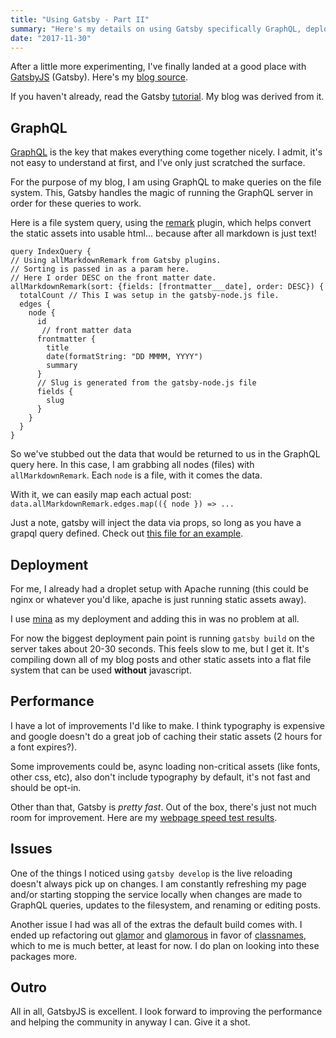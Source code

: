 ```yaml
---
title: "Using Gatsby - Part II"
summary: "Here's my details on using Gatsby specifically GraphQL, deployment and performance."
date: "2017-11-30"
---
```


After a little more experimenting, I've finally landed at a good place with [GatsbyJS][gatsby_link] (Gatsby).  Here's my [blog source][blog_link].

If you haven't already, read the Gatsby [tutorial]. My blog was derived from it.

## GraphQL

[GraphQL][graphql_link] is the key that makes everything come together nicely. I admit, it's not easy to understand at first, and I've only just scratched the surface.

For the purpose of my blog, I am using GraphQL to make queries on the file system. This, Gatsby handles the magic of running the GraphQL server in order for these queries to work.

Here is a file system query, using the [remark] plugin, which helps convert the static assets into usable html... because after all markdown is just text!

    query IndexQuery {
    // Using allMarkdownRemark from Gatsby plugins.
    // Sorting is passed in as a param here.
    // Here I order DESC on the front matter date.
    allMarkdownRemark(sort: {fields: [frontmatter___date], order: DESC}) {
      totalCount // This I was setup in the gatsby-node.js file.
      edges {
        node {
          id
           // front matter data
          frontmatter {
            title
            date(formatString: "DD MMMM, YYYY")
            summary
          }
          // Slug is generated from the gatsby-node.js file
          fields {
            slug
          }
        }
      }
    }

So we've stubbed out the data that would be returned to us in the GraphQL query here. In this case, I am grabbing all nodes (files) with `allMarkdownRemark`. Each `node` is a file, with it comes the data.

With it, we can easily map each actual post: `data.allMarkdownRemark.edges.map(({ node }) => ...`

Just a note, gatsby will inject the data via props, so long as you have a grapql query defined. Check out [this file for an example][graphql_file].

## Deployment

For me, I already had a droplet setup with Apache running (this could be nginx or whatever you'd like, apache is just running static assets away).

I use [mina][mina_link] as my deployment and adding this in was no problem at all.

For now the biggest deployment pain point is running `gatsby build` on the server takes about 20-30 seconds. This feels slow to me, but I get it. It's compiling down all of my blog posts and other static assets into a flat file system that can be used **without** javascript.

## Performance

I have a lot of improvements I'd like to make. I think typography is expensive and google doesn't do a great job of caching their static assets (2 hours for a font expires?).

Some improvements could be, async loading non-critical assets (like fonts, other css, etc), also don't include typography by default, it's not fast and should be opt-in.

Other than that, Gatsby is _pretty fast_. Out of the box, there's just not much room for improvement. Here are my [webpage speed test results][webpage_link].

## Issues

One of the things I noticed using `gatsby develop` is the live reloading doesn't always pick up on changes. I am constantly refreshing my page and/or starting stopping the service locally when changes are made to GraphQL queries, updates to the filesystem, and renaming or editing posts.

Another issue I had was all of the extras the default build comes with. I ended up refactoring out [glamor][glamor_link] and [glamorous][glamorous_link] in favor of [classnames], which to me is much better,  at least for now. I do plan on looking into these packages more.

## Outro

All in all, GatsbyJS is excellent. I look forward to improving the performance and helping the community in anyway I can. Give it a shot.

[gatsby_link]: https://www.gatsbyjs.org/
[glamorous_link]: https://github.com/paypal/glamorous
[glamor_link]: https://github.com/threepointone/glamor
[graphql_link]: http://graphql.org/
[mina_link]: http://nadarei.co/mina/
[blog_link]: https://github.com/patricksimpson/blog
[graphql_file]: https://github.com/patricksimpson/blog/blob/master/src/pages/index.js
[webpage_link]: https://www.webpagetest.org/result/171130_8W_ca7c786809960f88123dce649189706a/
[remark]: https://github.com/gatsbyjs/gatsby/tree/master/packages/gatsby-transformer-remark
[classnames]: https://github.com/JedWatson/classnames
[tutorial]: https://www.gatsbyjs.org/tutorial/
